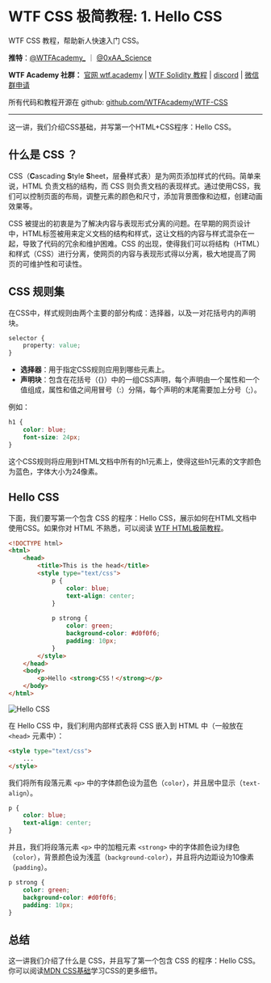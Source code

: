 # WTF CSS 极简教程: 1. Hello CSS

WTF CSS 教程，帮助新人快速入门 CSS。

**推特**：[@WTFAcademy_](https://twitter.com/WTFAcademy_) ｜ [@0xAA_Science](https://twitter.com/0xAA_Science)

**WTF Academy 社群：** [官网 wtf.academy](https://wtf.academy) | [WTF Solidity 教程](https://github.com/AmazingAng/WTFSolidity) | [discord](https://discord.wtf.academy) | [微信群申请](https://docs.google.com/forms/d/e/1FAIpQLSe4KGT8Sh6sJ7hedQRuIYirOoZK_85miz3dw7vA1-YjodgJ-A/viewform?usp=sf_link)

所有代码和教程开源在 github: [github.com/WTFAcademy/WTF-CSS](https://github.com/WTFAcademy/WTF-CSS)

---

这一讲，我们介绍CSS基础，并写第一个HTML+CSS程序：Hello CSS。

## 什么是 CSS ？

CSS（**C**ascading **S**tyle **S**heet，层叠样式表）是为网页添加样式的代码。简单来说，HTML 负责文档的结构，而 CSS 则负责文档的表现样式。通过使用CSS，我们可以控制页面的布局，调整元素的颜色和尺寸，添加背景图像和边框，创建动画效果等。

CSS 被提出的初衷是为了解决内容与表现形式分离的问题。在早期的网页设计中，HTML标签被用来定义文档的结构和样式，这让文档的内容与样式混杂在一起，导致了代码的冗余和维护困难。CSS 的出现，使得我们可以将结构（HTML）和样式（CSS）进行分离，使网页的内容与表现形式得以分离，极大地提高了网页的可维护性和可读性。

## CSS 规则集

在CSS中，样式规则由两个主要的部分构成：选择器，以及一对花括号内的声明块。

```css
selector {
    property: value;
}
```

- **选择器**：用于指定CSS规则应用到哪些元素上。
- **声明块**：包含在花括号（{}）中的一组CSS声明，每个声明由一个属性和一个值组成，属性和值之间用冒号（:）分隔，每个声明的末尾需要加上分号（;）。

例如：

```css
h1 {
    color: blue;
    font-size: 24px;
}
```

这个CSS规则将应用到HTML文档中所有的h1元素上，使得这些h1元素的文字颜色为蓝色，字体大小为24像素。

## Hello CSS

下面，我们要写第一个包含 CSS 的程序：Hello CSS，展示如何在HTML文档中使用CSS。如果你对 HTML 不熟悉，可以阅读 [WTF HTML极简教程](https://github.com/WTFAcademy/WTF-HTML)。

```html
<!DOCTYPE html>
<html>    
    <head>
        <title>This is the head</title>
        <style type="text/css">
            p {
                color: blue;
                text-align: center;
            }
    
            p strong {
                color: green;
                background-color: #d0f0f6;
                padding: 10px;
            }
        </style>    
    </head>
    <body>
        <p>Hello <strong>CSS！</strong></p>
    </body>
</html>
```

![Hello CSS](./img/1-2.png)

在 Hello CSS 中，我们利用内部样式表将 CSS 嵌入到 HTML 中（一般放在 `<head>` 元素中）：

```html
<style type="text/css">
    ...
</style>
```

我们将所有段落元素 `<p>` 中的字体颜色设为蓝色（`color`），并且居中显示（`text-align`）。

```css
p {
    color: blue;
    text-align: center;
}
```

并且，我们将段落元素 `<p>` 中的加粗元素 `<strong>` 中的字体颜色设为绿色（`color`），背景颜色设为浅蓝（`background-color`），并且将内边距设为10像素（`padding`）。

```css
p strong {
    color: green;
    background-color: #d0f0f6;
    padding: 10px;
}
```

## 总结

这一讲我们介绍了什么是 CSS，并且写了第一个包含 CSS 的程序：Hello CSS。你可以阅读[MDN CSS基础](https://developer.mozilla.org/zh-CN/docs/Learn/CSS)学习CSS的更多细节。